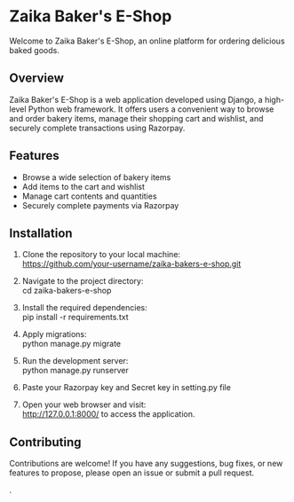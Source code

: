 # Zaika Baker's E-Shop

Welcome to Zaika Baker's E-Shop, an online platform for ordering delicious baked goods.

## Overview
Zaika Baker's E-Shop is a web application developed using Django, a high-level Python web framework. It offers users a convenient way to browse and order bakery items, manage their shopping cart and wishlist, and securely complete transactions using Razorpay.

## Features
- Browse a wide selection of bakery items
- Add items to the cart and wishlist
- Manage cart contents and quantities
- Securely complete payments via Razorpay

## Installation
1. Clone the repository to your local machine:<br>
    https://github.com/your-username/zaika-bakers-e-shop.git

2. Navigate to the project directory:<br>
    cd zaika-bakers-e-shop

3. Install the required dependencies:<br>
    pip install -r requirements.txt

4. Apply migrations:<br>
    python manage.py migrate

5. Run the development server:<br>
    python manage.py runserver
6. Paste your Razorpay key and Secret key in setting.py file    

7. Open your web browser and visit:<br>
   http://127.0.0.1:8000/ to access the application.


## Contributing
Contributions are welcome! If you have any suggestions, bug fixes, or new features to propose, please open an issue or submit a pull request.

.

   
   
